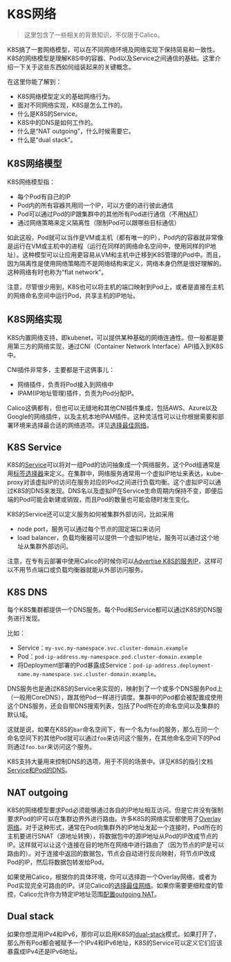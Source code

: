 # K8S网络

> 这里包含了一些相关的背景知识，不仅限于Calico。

K8S搞了一套网络模型，可以在不同网络环境及网络实现下保持简易和一致性。K8S的网络模型是理解K8S中的容器、Pod以及Service之间通信的基础。这里介绍一下关于这些东西如何组装起来的关键概念。

在这里你能了解到：

- K8S网络模型定义的基础网络行为。
- 面对不同网络实现，K8S是怎么工作的。
- 什么是K8S的Service。
- K8S中的DNS是如何工作的。
- 什么是“NAT outgoing”，什么时候需要它。
- 什么是“dual stack”。

## K8S网络模型

K8S网络模型指：

- 每个Pod有自己的IP
- Pod内的所有容器共用同一个IP，可以方便的进行彼此通信
- Pod可以通过Pod的IP跟集群中的其他所有Pod进行通信（不用[NAT](02网络.md#nat)）
- 通过网络策略来定义隔离性（限制Pod可以跟哪些目标通信）

如此这般，Pod就可以当作是VM或主机（都有唯一的IP），Pod内的容器就非常像是运行在VM或主机中的进程（运行在同样的网络命名空间中，使用同样的IP地址）。这种模型可以让应用更容易从VM和主机中迁移到K8S管理的Pod中。而且，因为隔离性是使用网络策略而不是网络结构来定义，网络本身仍然是很好理解的。这种网络有时也称为“flat network”。

注意，尽管很少用到，K8S也可以将主机的端口映射到Pod上，或者是直接在主机的网络命名空间中运行Pod，共享主机的IP地址。

## K8S网络实现

K8S内置网络支持，即kubenet，可以提供某种基础的网络连通性。但一般都是要用第三方的网络实现，通过CNI（Container Network Interface）API插入到K8S中。

CNI插件非常多，主要都是干这俩事儿：

- 网络插件，负责将Pod接入到网络中
- IPAM(IP地址管理)插件，负责为Pod分配IP。

Calico这俩都有，但也可以无缝地和其他CNI插件集成，包括AWS、Azure以及Google的网络插件，以及主机本地IPAM插件。这种灵活性可以让你根据需要和部署环境来选择最合适的网络选项。详见[选择最佳网络](../03网络/01选择最佳网络.md)。

## K8S Service

K8S的[Service](https://kubernetes.io/docs/concepts/services-networking/service/)可以将对一组Pod的访问抽象成一个网络服务。这个Pod组通常是用[标签选择器](https://kubernetes.io/docs/concepts/overview/working-with-objects/labels)来定义。在集群中，网络服务通常用一个虚拟IP地址来表达，kube-proxy对该虚拟IP的访问在服务对应的Pod之间进行负载均衡。这个虚拟IP可以通过K8S的DNS来发现。DNS名以及虚拟IP在Service生命周期内保持不变，即便后端的Pod可能会新建或销毁，而且Pod的数量也可能会随时发生变化。

K8S的Service还可以定义服务如何被集群外部访问，比如采用

- node port，服务可以通过每个节点的固定端口来访问
- load balancer，负载均衡器可以提供一个虚拟IP地址，服务可以通过这个地址从集群外部访问。

注意，在专有云部署中使用Calico的时候你可以[Advertise K8S的服务IP](../03%E7%BD%91%E7%BB%9C/02配置网络/03Advertise%20K8S的服务IP.md)，这样可以不用节点端口或负载均衡器就能从外部访问服务。

## K8S DNS

每个K8S集群都提供一个DNS服务。每个Pod和Service都可以通过K8S的DNS服务进行发现。

比如：

- Service：`my-svc.my-namespace.svc.cluster-domain.example`
- Pod：`pod-ip-address.my-namespace.pod.cluster-domain.example`
- 将Deployment部署的Pod暴露成Service：`pod-ip-address.deployment-name.my-namespace.svc.cluster-domain.example`。

DNS服务也是通过K8S的Service来实现的，映射到了一个或多个DNS服务Pod上（一般用CoreDNS），跟其他Pod一样进行调度。集群中的Pod都会被配置成使用这个DNS服务，还会自带DNS搜索列表，包括了Pod所在的命名空间以及集群的默认域。

这就是说，如果在K8S的`bar`命名空间下，有一个名为`foo`的服务，那么在同一个命名空间下的其他Pod就可以通过`foo`来访问这个服务，在其他命名空间下的Pod则通过`foo.bar`来访问这个服务。

K8S支持大量用来控制DNS的选项，用于不同的场景中。详见K8S的指引文档[Service和Pod的DNS](https://kubernetes.io/docs/concepts/services-networking/dns-pod-service/)。

## NAT outgoing

K8S的网络模型要求Pod必须能够通过各自的IP地址相互访问。但是它并没有强制要求Pod的IP可以在集群边界外进行路由。许多K8S的网络实现都使用了[Overlay网络](02网络.md#overlay%E7%BD%91%E7%BB%9C)。对于这种形式，通常在Pod向集群外的IP地址发起一个连接时，Pod所在的主机要进行SNAT（源地址转换），将数据包中的源IP地址从Pod的IP改成节点的IP。这样就可以让这个连接在目的地所在网络中进行路由了（因为节点的IP是可以路由的）。对于连接中返回的数据包，节点会自动进行反向映射，将节点IP改成Pod的IP，然后将数据包转发给Pod。

如果使用Calico，根据你的具体环境，你可以选择跑一个Overlay网络，或者为Pod实现完全可路由的IP。详见Calico的[选择最佳网络](../03网络/01选择最佳网络.md)。如果你需要更细粒度的管控，Calico允许你为特定IP地址范围[配置outgoing NAT](../03网络/02配置网络/05配置outgoing%20NAT.md)。

## Dual stack

如果你想混用IPv4和IPv6，那你可以启用K8S的[dual-stack](https://kubernetes.io/docs/concepts/services-networking/dual-stack/)模式。如果打开了，那么所有Pod都会被赋予一个IPv4和IPv6地址，K8S的Service可以定义它们应该暴露成IPv4还是IPv6地址。